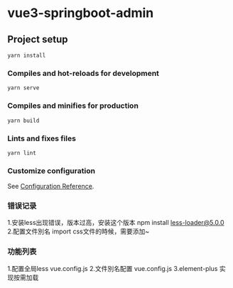 # vue3-springboot-admin

## Project setup
```
yarn install
```

### Compiles and hot-reloads for development
```
yarn serve
```

### Compiles and minifies for production
```
yarn build
```

### Lints and fixes files
```
yarn lint
```

### Customize configuration
See [Configuration Reference](https://cli.vuejs.org/config/).


### 错误记录
1.安装less出现错误，版本过高，安装这个版本 npm install less-loader@5.0.0
2.配置文件別名 import css文件的時候，需要添加~

### 功能列表
1.配置全局less vue.config.js
2.文件別名配置 vue.config.js
3.element-plus 实现按需加载

